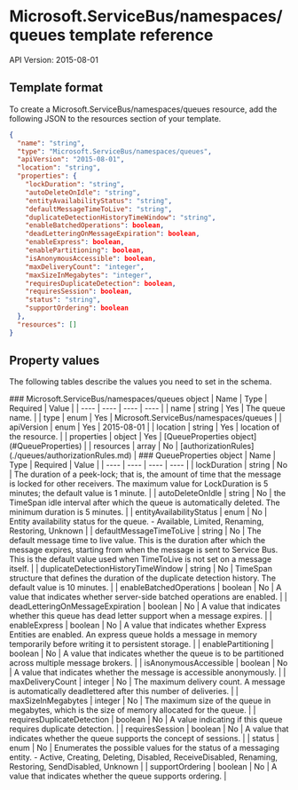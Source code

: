 # Microsoft.ServiceBus/namespaces/queues template reference
API Version: 2015-08-01
## Template format

To create a Microsoft.ServiceBus/namespaces/queues resource, add the following JSON to the resources section of your template.

```json
{
  "name": "string",
  "type": "Microsoft.ServiceBus/namespaces/queues",
  "apiVersion": "2015-08-01",
  "location": "string",
  "properties": {
    "lockDuration": "string",
    "autoDeleteOnIdle": "string",
    "entityAvailabilityStatus": "string",
    "defaultMessageTimeToLive": "string",
    "duplicateDetectionHistoryTimeWindow": "string",
    "enableBatchedOperations": boolean,
    "deadLetteringOnMessageExpiration": boolean,
    "enableExpress": boolean,
    "enablePartitioning": boolean,
    "isAnonymousAccessible": boolean,
    "maxDeliveryCount": "integer",
    "maxSizeInMegabytes": "integer",
    "requiresDuplicateDetection": boolean,
    "requiresSession": boolean,
    "status": "string",
    "supportOrdering": boolean
  },
  "resources": []
}
```
## Property values

The following tables describe the values you need to set in the schema.

<a id="Microsoft.ServiceBus/namespaces/queues" />
### Microsoft.ServiceBus/namespaces/queues object
|  Name | Type | Required | Value |
|  ---- | ---- | ---- | ---- |
|  name | string | Yes | The queue name. |
|  type | enum | Yes | Microsoft.ServiceBus/namespaces/queues |
|  apiVersion | enum | Yes | 2015-08-01 |
|  location | string | Yes | location of the resource. |
|  properties | object | Yes | [QueueProperties object](#QueueProperties) |
|  resources | array | No | [authorizationRules](./queues/authorizationRules.md) |


<a id="QueueProperties" />
### QueueProperties object
|  Name | Type | Required | Value |
|  ---- | ---- | ---- | ---- |
|  lockDuration | string | No | The duration of a peek-lock; that is, the amount of time that the message is locked for other receivers. The maximum value for LockDuration is 5 minutes; the default value is 1 minute. |
|  autoDeleteOnIdle | string | No | the TimeSpan idle interval after which the queue is automatically deleted. The minimum duration is 5 minutes. |
|  entityAvailabilityStatus | enum | No | Entity availability status for the queue. - Available, Limited, Renaming, Restoring, Unknown |
|  defaultMessageTimeToLive | string | No | The default message time to live value. This is the duration after which the message expires, starting from when the message is sent to Service Bus. This is the default value used when TimeToLive is not set on a message itself. |
|  duplicateDetectionHistoryTimeWindow | string | No | TimeSpan structure that defines the duration of the duplicate detection history. The default value is 10 minutes. |
|  enableBatchedOperations | boolean | No | A value that indicates whether server-side batched operations are enabled. |
|  deadLetteringOnMessageExpiration | boolean | No | A value that indicates whether this queue has dead letter support when a message expires. |
|  enableExpress | boolean | No | A value that indicates whether Express Entities are enabled. An express queue holds a message in memory temporarily before writing it to persistent storage. |
|  enablePartitioning | boolean | No | A value that indicates whether the queue is to be partitioned across multiple message brokers. |
|  isAnonymousAccessible | boolean | No | A value that indicates whether the message is accessible anonymously. |
|  maxDeliveryCount | integer | No | The maximum delivery count. A message is automatically deadlettered after this number of deliveries. |
|  maxSizeInMegabytes | integer | No | The maximum size of the queue in megabytes, which is the size of memory allocated for the queue. |
|  requiresDuplicateDetection | boolean | No | A value indicating if this queue requires duplicate detection. |
|  requiresSession | boolean | No | A value that indicates whether the queue supports the concept of sessions. |
|  status | enum | No | Enumerates the possible values for the status of a messaging entity. - Active, Creating, Deleting, Disabled, ReceiveDisabled, Renaming, Restoring, SendDisabled, Unknown |
|  supportOrdering | boolean | No | A value that indicates whether the queue supports ordering. |

